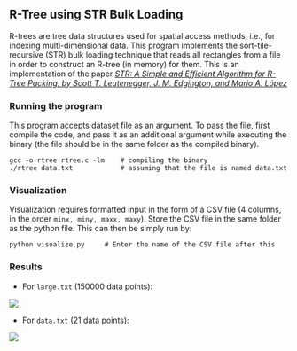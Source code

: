 ## R-Tree using STR Bulk Loading
R-trees are tree data structures used for spatial access methods, i.e., for indexing multi-dimensional data.
This program implements the sort-tile-recursive (STR) bulk loading technique that reads all rectangles from a file in order to construct an R-tree (in memory) for them. This is an implementation of the paper [*STR: A Simple and Efficient Algorithm for R-Tree Packing, by Scott T. Leutenegger, J. M. Edgington, and Mario A. López*](https://apps.dtic.mil/sti/pdfs/ADA324493.pdf)

### Running the program
This program accepts dataset file as an argument. To pass the file, first compile the code, and pass it as an additional argument while executing the binary (the file should be in the same folder as the compiled binary).

```
gcc -o rtree rtree.c -lm    # compiling the binary
./rtree data.txt            # assuming that the file is named data.txt
```
### Visualization
Visualization requires formatted input in the form of a CSV file (4 columns, in the order `minx, miny, maxx, maxy`). Store the CSV file in the same folder as the python file. This can then be simply run by:

```
python visualize.py     # Enter the name of the CSV file after this
```

### Results
* For `large.txt` (150000 data points):

![](https://github.com/greesee/r-tree/blob/master/results/Figure_1.png?raw=True)

* For `data.txt` (21 data points):

![](https://github.com/greesee/r-tree/blob/master/results/Figure_2.png?raw=True)

